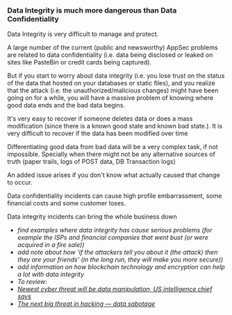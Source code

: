 ### Data Integrity is much more dangerous than Data Confidentiality

Data Integrity is very difficult to manage and protect.

A large number of the current (public and newsworthy) AppSec problems are related to data confidentiality (i.e. data being disclosed or leaked on sites like PasteBin or credit cards being captured).  

But if you start to worry about data integrity (i.e. you lose trust on the status of the data that  hosted on your databases or static files), and you realize that the attack (i.e. the unauthorized/malicious changes) might have been going on for a while, you will have a massive problem of knowing where good data ends and the bad data begins.

It's very easy to recover if someone deletes data or does a mass modification (since there is a known good state and known bad state.). It is very difficult to recover if the data has been modified over time

Differentiating good data from bad data will be a very complex task, if not impossible. Specially when there might not be any alternative sources of truth (paper trails, logs of POST data, DB Transaction logs)

An added issue arises if you don't know what actually caused that change to occur.

Data confidentiality incidents can cause high profile embarrassment, some financial costs and some customer loses.

Data integrity incidents can bring the whole business down

- _find examples where data integrity has cause serious problems (for example the ISPs and financial companies that went bust (or were acquired in a fire sale))_
- _add note about how 'if the attackers tell you about it (the attack) then they are your friends' (in the long run, they will make you more secure))_
- _add information on how blockchain technology and encryption can help a lot with data integrity_
- _To review:_
 - _[Newest cyber threat will be data manipulation, US intelligence chief says](https://www.theguardian.com/technology/2015/sep/10/cyber-threat-data-manipulation-us-intelligence-chief)_
  - _[The next big threat in hacking — data sabotage](http://www.cnbc.com/2016/03/09/the-next-big-threat-in-hacking--data-sabotage.html)_

